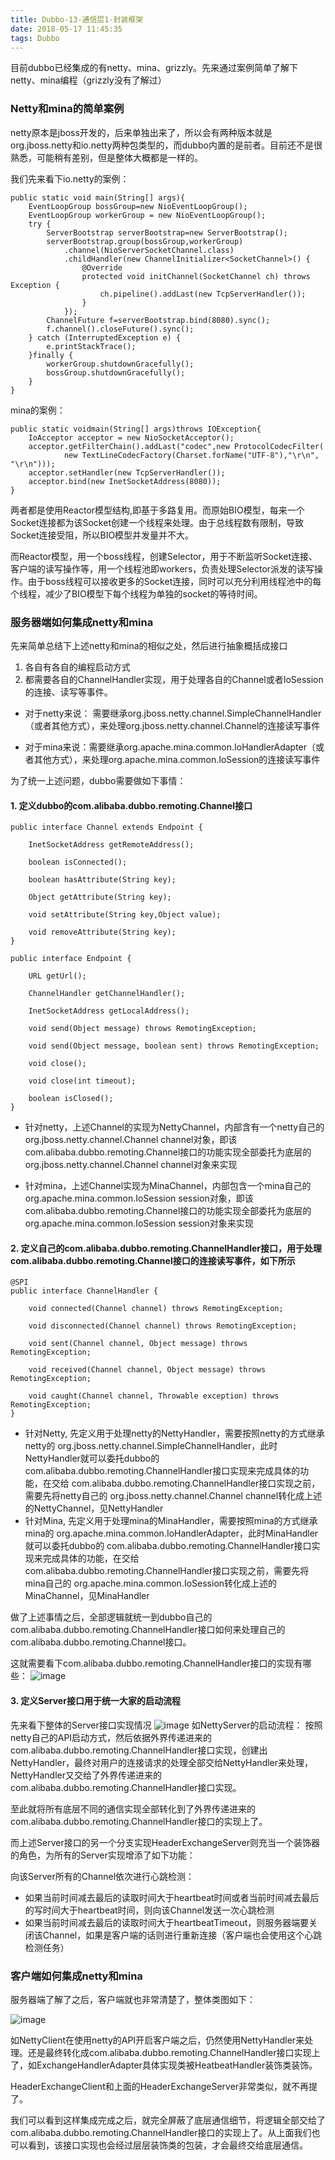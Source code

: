 ```yaml
---
title: Dubbo-13-通信层1-封装框架
date: 2018-05-17 11:45:35
tags: Dubbo
---
```


目前dubbo已经集成的有netty、mina、grizzly。先来通过案例简单了解下netty、mina编程（grizzly没有了解过）

### Netty和mina的简单案例
netty原本是jboss开发的，后来单独出来了，所以会有两种版本就是org.jboss.netty和io.netty两种包类型的，而dubbo内置的是前者。目前还不是很熟悉，可能稍有差别，但是整体大概都是一样的。

我们先来看下io.netty的案例：
```
public static void main(String[] args){
    EventLoopGroup bossGroup=new NioEventLoopGroup();
    EventLoopGroup workerGroup = new NioEventLoopGroup();
    try {
        ServerBootstrap serverBootstrap=new ServerBootstrap();
        serverBootstrap.group(bossGroup,workerGroup)
            .channel(NioServerSocketChannel.class)
            .childHandler(new ChannelInitializer<SocketChannel>() {
                @Override
                protected void initChannel(SocketChannel ch) throws Exception {
                    ch.pipeline().addLast(new TcpServerHandler());
                }
            });
        ChannelFuture f=serverBootstrap.bind(8080).sync();
        f.channel().closeFuture().sync();
    } catch (InterruptedException e) {
        e.printStackTrace();
    }finally {  
        workerGroup.shutdownGracefully();  
        bossGroup.shutdownGracefully();  
    }  
}
```
mina的案例：


```
public static voidmain(String[] args)throws IOException{
    IoAcceptor acceptor = new NioSocketAcceptor();
    acceptor.getFilterChain().addLast("codec",new ProtocolCodecFilter(
            new TextLineCodecFactory(Charset.forName("UTF-8"),"\r\n", "\r\n")));
    acceptor.setHandler(new TcpServerHandler());  
    acceptor.bind(new InetSocketAddress(8080));  
}
```
两者都是使用Reactor模型结构,即基于多路复用。而原始BIO模型，每来一个Socket连接都为该Socket创建一个线程来处理。由于总线程数有限制，导致Socket连接受阻，所以BIO模型并发量并不大。

而Reactor模型，用一个boss线程，创建Selector，用于不断监听Socket连接、客户端的读写操作等，用一个线程池即workers，负责处理Selector派发的读写操作。由于boss线程可以接收更多的Socket连接，同时可以充分利用线程池中的每个线程，减少了BIO模型下每个线程为单独的socket的等待时间。

### 服务器端如何集成netty和mina
先来简单总结下上述netty和mina的相似之处，然后进行抽象概括成接口

1. 各自有各自的编程启动方式
2. 都需要各自的ChannelHandler实现，用于处理各自的Channel或者IoSession的连接、读写等事件。

- 对于netty来说： 需要继承org.jboss.netty.channel.SimpleChannelHandler（或者其他方式），来处理org.jboss.netty.channel.Channel的连接读写事件

- 对于mina来说：需要继承org.apache.mina.common.IoHandlerAdapter（或者其他方式），来处理org.apache.mina.common.IoSession的连接读写事件


为了统一上述问题，dubbo需要做如下事情：

#### 1. 定义dubbo的com.alibaba.dubbo.remoting.Channel接口
```
public interface Channel extends Endpoint {

    InetSocketAddress getRemoteAddress();

    boolean isConnected();

    boolean hasAttribute(String key);

    Object getAttribute(String key);

    void setAttribute(String key,Object value);
    
    void removeAttribute(String key);
}

public interface Endpoint {

    URL getUrl();

    ChannelHandler getChannelHandler();

    InetSocketAddress getLocalAddress();

    void send(Object message) throws RemotingException;

    void send(Object message, boolean sent) throws RemotingException;

    void close();

    void close(int timeout);
    
    boolean isClosed();
}
```


- 针对netty，上述Channel的实现为NettyChannel，内部含有一个netty自己的 org.jboss.netty.channel.Channel channel对象，即该com.alibaba.dubbo.remoting.Channel接口的功能实现全部委托为底层的 org.jboss.netty.channel.Channel channel对象来实现

- 针对mina，上述Channel实现为MinaChannel，内部包含一个mina自己的 org.apache.mina.common.IoSession session对象，即该com.alibaba.dubbo.remoting.Channel接口的功能实现全部委托为底层的 org.apache.mina.common.IoSession session对象来实现

#### 2. 定义自己的com.alibaba.dubbo.remoting.ChannelHandler接口，用于处理com.alibaba.dubbo.remoting.Channel接口的连接读写事件，如下所示
```
@SPI
public interface ChannelHandler {

    void connected(Channel channel) throws RemotingException;

    void disconnected(Channel channel) throws RemotingException;

    void sent(Channel channel, Object message) throws RemotingException;

    void received(Channel channel, Object message) throws RemotingException;

    void caught(Channel channel, Throwable exception) throws RemotingException;
}
```
- 针对Netty, 先定义用于处理netty的NettyHandler，需要按照netty的方式继承netty的 org.jboss.netty.channel.SimpleChannelHandler，此时NettyHandler就可以委托dubbo的 com.alibaba.dubbo.remoting.ChannelHandler接口实现来完成具体的功能，在交给 com.alibaba.dubbo.remoting.ChannelHandler接口实现之前，需要先将netty自己的 org.jboss.netty.channel.Channel channel转化成上述的NettyChannel，见NettyHandler
- 针对Mina, 先定义用于处理mina的MinaHandler，需要按照mina的方式继承mina的 org.apache.mina.common.IoHandlerAdapter，此时MinaHandler就可以委托dubbo的 com.alibaba.dubbo.remoting.ChannelHandler接口实现来完成具体的功能，在交给 com.alibaba.dubbo.remoting.ChannelHandler接口实现之前，需要先将mina自己的 org.apache.mina.common.IoSession转化成上述的MinaChannel，见MinaHandler


做了上述事情之后，全部逻辑就统一到dubbo自己的com.alibaba.dubbo.remoting.ChannelHandler接口如何来处理自己的com.alibaba.dubbo.remoting.Channel接口。

这就需要看下com.alibaba.dubbo.remoting.ChannelHandler接口的实现有哪些：
![image](https://note.youdao.com/yws/api/personal/file/C1CE4BE00E8B48D9BE5CA709D38B4103?method=download&shareKey=cb9958ee0cda72618035924d9363d8d3)
#### 3. 定义Server接口用于统一大家的启动流程

先来看下整体的Server接口实现情况
![image](https://note.youdao.com/yws/api/personal/file/E8577798CABA431BBFBFE2C089FA3BE1?method=download&shareKey=bbb29c3585ba229fafc20787759ebdc4)
如NettyServer的启动流程： 按照netty自己的API启动方式，然后依据外界传递进来的com.alibaba.dubbo.remoting.ChannelHandler接口实现，创建出NettyHandler，最终对用户的连接请求的处理全部交给NettyHandler来处理，NettyHandler又交给了外界传递进来的com.alibaba.dubbo.remoting.ChannelHandler接口实现。

至此就将所有底层不同的通信实现全部转化到了外界传递进来的com.alibaba.dubbo.remoting.ChannelHandler接口的实现上了。

而上述Server接口的另一个分支实现HeaderExchangeServer则充当一个装饰器的角色，为所有的Server实现增添了如下功能：

向该Server所有的Channel依次进行心跳检测：

- 如果当前时间减去最后的读取时间大于heartbeat时间或者当前时间减去最后的写时间大于heartbeat时间，则向该Channel发送一次心跳检测
- 如果当前时间减去最后的读取时间大于heartbeatTimeout，则服务器端要关闭该Channel，如果是客户端的话则进行重新连接（客户端也会使用这个心跳检测任务）
 
### 客户端如何集成netty和mina
服务器端了解了之后，客户端就也非常清楚了，整体类图如下：

![image](https://note.youdao.com/yws/api/personal/file/7EC061A69C9D4E1AB74D5DDA8E990343?method=download&shareKey=9259f17867b0f37fd8cd7dffd0edd39b)

如NettyClient在使用netty的API开启客户端之后，仍然使用NettyHandler来处理。还是最终转化成com.alibaba.dubbo.remoting.ChannelHandler接口实现上了，如ExchangeHandlerAdapter具体实现类被HeatbeatHandler装饰类装饰。

HeaderExchangeClient和上面的HeaderExchangeServer非常类似，就不再提了。

我们可以看到这样集成完成之后，就完全屏蔽了底层通信细节，将逻辑全部交给了com.alibaba.dubbo.remoting.ChannelHandler接口的实现上了。从上面我们也可以看到，该接口实现也会经过层层装饰类的包装，才会最终交给底层通信。

